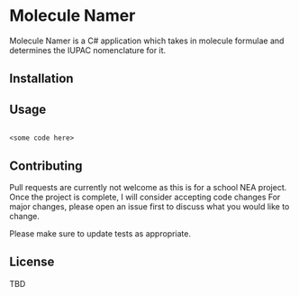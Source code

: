# Molecule Namer

Molecule Namer is a C# application which takes in molecule formulae and 
determines the IUPAC nomenclature for it.

## Installation


## Usage

```c##

<some code here>
```

## Contributing

Pull requests are currently not welcome as this is for a school NEA project. 
Once the project is complete, I will consider accepting code changes
For major changes, please open an issue first to discuss what you would like to change.

Please make sure to update tests as appropriate.

## License

TBD